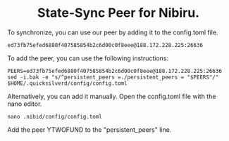 <h1 align="center"> State-Sync Peer for Nibiru. </h1>
To synchronize, you can use our peer by adding it to the config.toml file.

```
ed73fb75efed6880f407585854b2c6d00c0f8eee@188.172.228.225:26636
```
To add the peer, you can use the following instructions:
```
PEERS=ed73fb75efed6880f407585854b2c6d00c0f8eee@188.172.228.225:26636
sed -i.bak -e "s/^persistent_peers =./persistent_peers = "$PEERS"/" $HOME/.quicksilverd/config/config.toml
```

Alternatively, you can add it manually.
Open the config.toml file with the nano editor.
```
nano .nibid/config/config.toml
```
Add the peer YTWOFUND to the "persistent_peers" line.
